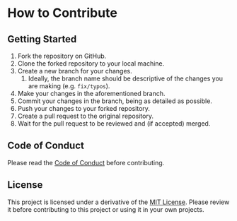 # How to Contribute

## Getting Started

1. Fork the repository on GitHub.
2. Clone the forked repository to your local machine.
3. Create a new branch for your changes.
   1. Ideally, the branch name should be descriptive of the changes you are making (e.g. `fix/typos`).
4. Make your changes in the aforementioned branch.
5. Commit your changes in the branch, being as detailed as possible.
6. Push your changes to your forked repository.
7. Create a pull request to the original repository.
8. Wait for the pull request to be reviewed and (if accepted) merged.

## Code of Conduct

Please read the [Code of Conduct](CODE_OF_CONDUCT.md) before contributing.

## License

This project is licensed under a derivative of the [MIT License](docs/LICENSE.md). Please review it before contributing to this project or using it in your own projects.
